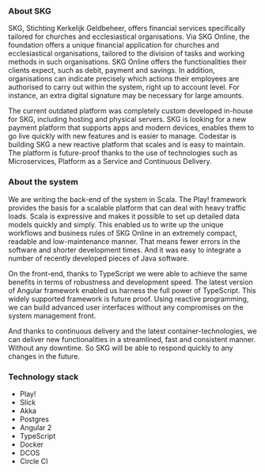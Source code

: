 ### About SKG
SKG, Stichting Kerkelijk Geldbeheer, offers financial services specifically tailored for churches and ecclesiastical organisations. Via SKG Online, the foundation offers a unique financial application for churches and ecclesiastical organisations, tailored to the division of tasks and working methods in such organisations. SKG Online offers the functionalities their clients expect, such as debit, payment and savings. In addition, organisations can indicate precisely which actions their employees are authorised to carry out within the system, right up to account level. For instance, an extra digital signature may be necessary for large amounts.

The current outdated platform was completely custom developed in-house for SKG, including hosting and physical servers. SKG is looking for a new payment platform that supports apps and modern devices, enables them to go live quickly with new features and is easier to manage. Codestar is building SKG a new reactive platform that scales and is easy to maintain. The platform is future-proof thanks to the use of technologies such as Microservices, Platform as a Service and Continuous Delivery. 

### About the system
We are writing the back-end of the system in Scala. The Play! framework provides the basis for a scalable platform that can deal with heavy traffic loads. Scala is expressive and makes it possible to set up detailed data models quickly and simply. This enabled us to write up the unique workflows and business rules of SKG Online in an extremely compact, readable and low-maintenance manner. That means fewer errors in the software and shorter development times. And it was easy to integrate a number of recently developed pieces of Java software.

On the front-end, thanks to TypeScript we were able to achieve the same benefits in terms of robustness and development speed. The latest version of Angular framework enabled us harness the full power of TypeScript. This widely supported framework is future proof. Using reactive programming, we can build advanced user interfaces without any compromises on the system management front.

And thanks to continuous delivery and the latest container-technologies, we can deliver new functionalities in a streamlined, fast and consistent manner. Without any downtime. So SKG will be able to respond quickly to any changes in the future.

### Technology stack
* Play!
* Slick
* Akka
* Postgres
* Angular 2
* TypeScript
* Docker
* DCOS
* Circle CI
